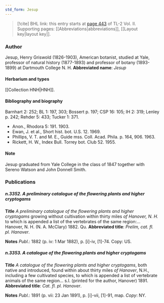 ```yaml
---
std_form: Jesup
---
```


> [!cite] BHL link: this entry starts at [page 443](https://www.biodiversitylibrary.org/page/33068685) of TL-2 Vol. II.
> Supporting pages: [[Abbreviations|abbreviations]], [[Layout key|layout key]].

### Author

Jesup, Henry Griswold (1826-1903), American botanist, studied at Yale, professor of natural history (1877-1893) and professor of botany (1893-1899) at Dartmouth College N. H. 
**Abbreviated name**: *Jesup*

#### Herbarium and types

[[Collection HNH|HNH]].

#### Bibliography and biography

Barnhart 2: 252; BL 1: 197, 303; Bossert p. 197; CSP 16: 105; IH 2: 319; Lenley p. 242; Rehder 5: 433; Tucker 1: 371.
- Anon., Rhodora 5: 191. 1903.
- Ewan, J. et al., Short hist. bot. U.S. 12. 1969.
- Phillips, V. T. and M. E., Guide mss. Coll. Acad. Phila. p. 164, 906. 1963.
- Rickett, H. W., Index Bull. Torrey bot. Club 52. 1955.

#### Note

Jesup graduated from Yale College in the class of 1847 together with Sereno Watson and John Donnell Smith.

### Publications

##### n.3352. A preliminary catalogue of the flowering plants and higher cryptogams

**Title**
*A preliminary catalogue of the flowering plants and higher cryptogams* growing without cultivation within thirty miles *of Hanover, N. H.* to which is appended a list of the vertebrates of the same region:... Hanover, N. H. (N. A. McClary) 1882. Qu.
**Abbreviated title**: *Prelim, cat. fl. pl. Hanover*.

**Notes**
*Publ*.: 1882 (p. iv: 1 Mar 1882), p. \[i\]-iv, \[1\]-74. Copy: US.

##### n.3353. A catalogue of the flowering plants and higher cryptogams

**Title**
*A catalogue of the flowering plants and higher cryptogams*, both native and introduced, found within about thirty miles *of Hanover*, N.H., including a few cultivated species, to which is appended a list of vertebrate animals of the same region... s.l. (printed for the author, Hanover) 1891.
**Abbreviated title**: *Cat. fl. pl. Hanover*.

**Notes**
*Publ*.: 1891 (p. vii: 23 Jan 1891), p. \[i\]-vii, \[1\]-91, map. *Copy*: NY.

